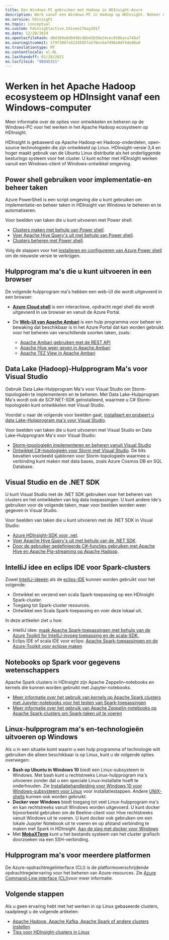 ```yaml
---
title: Een Windows-PC gebruiken met Hadoop in HDInsight-Azure
description: Werk vanaf een Windows-PC in Hadoop op HDInsight. Beheer en vraag clusters met Power shell-, Visual Studio-en Linux-hulpprogram ma's. Ontwikkel big data oplossingen met .NET.
ms.service: hdinsight
ms.topic: conceptual
ms.custom: hdinsightactive,hdiseo17may2017
ms.date: 12/20/2019
ms.openlocfilehash: d0d389e8d9458cd6b43b50e24cec030baca740af
ms.sourcegitcommit: 2f9f306fa5224595fa5f8ec6af498a0df4de08a8
ms.translationtype: MT
ms.contentlocale: nl-NL
ms.lasthandoff: 01/28/2021
ms.locfileid: "98945321"
---
```

# <a name="work-in-the-apache-hadoop-ecosystem-on-hdinsight-from-a-windows-pc"></a>Werken in het Apache Hadoop ecosysteem op HDInsight vanaf een Windows-computer

Meer informatie over de opties voor ontwikkelen en beheren op de Windows-PC voor het werken in het Apache Hadoop ecosysteem op HDInsight.

HDInsight is gebaseerd op Apache Hadoop-en Hadoop-onderdelen, open-source technologieën die zijn ontwikkeld op Linux. HDInsight-versie 3,4 en hoger maakt gebruik van de Ubuntu Linux distributie als het onderliggende besturings systeem voor het cluster. U kunt echter met HDInsight werken vanuit een Windows-client of Windows-ontwikkel omgeving.

## <a name="use-powershell-for-deployment-and-management-tasks"></a>Power shell gebruiken voor implementatie-en beheer taken

Azure PowerShell is een script omgeving die u kunt gebruiken om implementatie-en beheer taken in HDInsight van Windows te beheren en te automatiseren.

Voor beelden van taken die u kunt uitvoeren met Power shell:

* [Clusters maken met behulp van Power shell](hdinsight-hadoop-create-linux-clusters-azure-powershell.md).
* [Voer Apache Hive Query's uit met behulp van Power shell](hadoop/apache-hadoop-use-hive-powershell.md).
* [Clusters beheren met Power shell](hdinsight-administer-use-powershell.md).

Volg de stappen voor het [installeren en configureren van Azure Power shell](/powershell/azure/install-az-ps) om de nieuwste versie te verkrijgen.

## <a name="utilities-you-can-run-in-a-browser"></a>Hulpprogram ma's die u kunt uitvoeren in een browser

De volgende hulpprogram ma's hebben een web-UI die wordt uitgevoerd in een browser:
* **[Azure Cloud shell](../cloud-shell/overview.md)** is een interactieve, opdracht regel shell die wordt uitgevoerd in uw browser en vanuit de Azure Portal.

* De **[Web-UI van Apache Ambari](hdinsight-hadoop-manage-ambari.md)** is een hulp programma voor beheer en bewaking dat beschikbaar is in het Azure Portal dat kan worden gebruikt voor het beheren van verschillende soorten taken, zoals:
    * [Apache Ambari gebruiken met de REST API](hdinsight-hadoop-manage-ambari-rest-api.md)
    * [Apache Hive weer geven in Apache Ambari](hadoop/apache-hadoop-use-hive-ambari-view.md)
    * [Apache TEZ View in Apache Ambari](./index.yml)

## <a name="data-lake-hadoop-tools-for-visual-studio"></a>Data Lake (Hadoop)-Hulpprogram Ma's voor Visual Studio

Gebruik Data Lake-Hulpprogram Ma's voor Visual Studio om Storm-topologieën te implementeren en te beheren. Met Data Lake-Hulpprogram Ma's wordt ook de SCP.NET-SDK geïnstalleerd, waarmee u C# Storm-topologieën kunt ontwikkelen met Visual Studio.

Voordat u naar de volgende voor beelden gaat, [installeert en probeert u data Lake-Hulpprogram ma's voor Visual Studio](hadoop/apache-hadoop-visual-studio-tools-get-started.md).

Voor beelden van taken die u kunt uitvoeren met Visual Studio en Data Lake-Hulpprogram Ma's voor Visual Studio:
* [Storm-topologieën implementeren en beheren vanuit Visual Studio](storm/apache-storm-deploy-monitor-topology-linux.md)
* [Ontwikkel C#-topologieën voor Storm met Visual Studio](storm/apache-storm-develop-csharp-visual-studio-topology.md). De bits bevatten voorbeeld sjablonen voor Storm-topologieën waarmee u verbinding kunt maken met data bases, zoals Azure Cosmos DB en SQL Database.

## <a name="visual-studio-and-the-net-sdk"></a>Visual Studio en de .NET SDK

U kunt Visual Studio met de .NET SDK gebruiken voor het beheren van clusters en het ontwikkelen van big data toepassingen. U kunt andere Ide's gebruiken voor de volgende taken, maar voor beelden worden weer gegeven in Visual Studio.

Voor beelden van taken die u kunt uitvoeren met de .NET SDK in Visual Studio:
* [Azure HDInsight-SDK voor .net](/dotnet/api/overview/azure/hdinsight?view=azure-dotnet&preserve-view=true).
* [Voer Apache Hive Query's uit met behulp van de .NET SDK](hadoop/apache-hadoop-use-hive-dotnet-sdk.md).
* [Door de gebruiker gedefinieerde C#-functies gebruiken met Apache Hive en Apache Pig-streaming op Apache Hadoop](hadoop/apache-hadoop-hive-pig-udf-dotnet-csharp.md).

## <a name="intellij-idea-and-eclipse-ide-for-spark-clusters"></a>IntelliJ idee en eclips IDE voor Spark-clusters

Zowel [IntelliJ-ideeën](https://www.jetbrains.com/idea/download) als de [eclips-IDE](https://www.eclipse.org/downloads/) kunnen worden gebruikt voor het volgende:
* Ontwikkel en verzend een scala Spark-toepassing op een HDInsight Spark-cluster.
* Toegang tot Spark-cluster resources.
* Ontwikkel een Scala Spark-toepassing en voer deze lokaal uit.

In deze artikelen ziet u hoe:
* IntelliJ idee: [maak Apache Spark-toepassingen met behulp van de Azure Toolkit for IntelliJ-invoeg toepassing en de scala-SDK.](spark/apache-spark-intellij-tool-plugin.md)
* Eclips IDE of scala IDE voor eclips: [Apache Spark-toepassingen en de Azure-Toolkit voor eclipse maken](spark/apache-spark-eclipse-tool-plugin.md)

## <a name="notebooks-on-spark-for-data-scientists"></a>Notebooks op Spark voor gegevens wetenschappers

Apache Spark clusters in HDInsight zijn Apache Zeppelin-notebooks en kernels die kunnen worden gebruikt met Jupyter-notebooks.

* [Meer informatie over het gebruik van kernels op Apache Spark clusters met Jupyter-notebooks voor het testen van Spark-toepassingen](spark/apache-spark-zeppelin-notebook.md)
* [Meer informatie over het gebruik van Apache Zeppelin-notebooks op Apache Spark-clusters om Spark-taken uit te voeren](spark/apache-spark-jupyter-notebook-kernels.md)

## <a name="run-linux-based-tools-and-technologies-on-windows"></a>Linux-hulpprogram ma's en-technologieën uitvoeren op Windows

Als u in een situatie komt waarin u een hulp programma of technologie wilt gebruiken die alleen beschikbaar is op Linux, kunt u de volgende opties overwegen:

* **Bash op Ubuntu in Windows 10** biedt een Linux-subsysteem in Windows. Met bash kunt u rechtstreeks Linux-hulpprogram ma's uitvoeren zonder dat u een speciale Linux-installatie hoeft te onderhouden. Zie [Installatiehandleiding voor Windows 10 voor Windows-subsysteem voor Linux](/windows/wsl/install-win10) voor installatiestappen.  Andere [UNIX-shells](https://www.gnu.org/software/bash/) kunnen ook worden gebruikt.
* **Docker voor Windows** biedt toegang tot veel Linux-hulpprogram ma's en kan rechtstreeks vanuit Windows worden uitgevoerd. U kunt docker bijvoorbeeld gebruiken om de Beeline-client voor Hive rechtstreeks vanuit Windows uit te voeren. U kunt docker ook gebruiken om een lokale Jupyter Notebook uit te voeren en op afstand verbinding te maken met Spark in HDInsight. [Aan de slag met docker voor Windows](https://docs.docker.com/docker-for-windows/)
* Met **[MobaXTerm](https://mobaxterm.mobatek.net/)** kunt u het bestands systeem van het cluster grafisch doorzoeken via een SSH-verbinding.

## <a name="cross-platform-tools"></a>Hulpprogram ma's voor meerdere platformen

De Azure-opdrachtregelinterface (CLI) is de platformoverschrijdende opdrachtregelervaring voor het beheren van Azure-resources.  Zie [Azure Command-Line interface (CLI)](/cli/azure/)voor meer informatie.

## <a name="next-steps"></a>Volgende stappen

Als u geen ervaring hebt met het werken in op Linux gebaseerde clusters, raadpleegt u de volgende artikelen:
* [Apache Hadoop, Apache Kafka, Apache Spark of andere clusters instellen](hdinsight-hadoop-provision-linux-clusters.md)
* [Tips voor HDInsight-clusters in Linux](hdinsight-hadoop-linux-information.md)